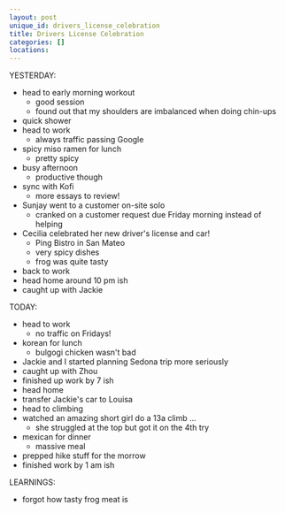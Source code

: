 ```yaml
---
layout: post
unique_id: drivers_license_celebration
title: Drivers License Celebration
categories: []
locations: 
---
```


YESTERDAY:
* head to early morning workout
  * good session
  * found out that my shoulders are imbalanced when doing chin-ups
* quick shower
* head to work
  * always traffic passing Google
* spicy miso ramen for lunch
  * pretty spicy
* busy afternoon
  * productive though
* sync with Kofi
  * more essays to review!
* Sunjay went to a customer on-site solo
  * cranked on a customer request due Friday morning instead of helping
* Cecilia celebrated her new driver's license and car!
  * Ping Bistro in San Mateo
  * very spicy dishes
  * frog was quite tasty
* back to work
* head home around 10 pm ish
* caught up with Jackie

TODAY:
* head to work
  * no traffic on Fridays!
* korean for lunch
  * bulgogi chicken wasn't bad
* Jackie and I started planning Sedona trip more seriously
* caught up with Zhou
* finished up work by 7 ish
* head home
* transfer Jackie's car to Louisa
* head to climbing
* watched an amazing short girl do a 13a climb ...
  * she struggled at the top but got it on the 4th try
* mexican for dinner
  * massive meal
* prepped hike stuff for the morrow
* finished work by 1 am ish

LEARNINGS:
* forgot how tasty frog meat is
